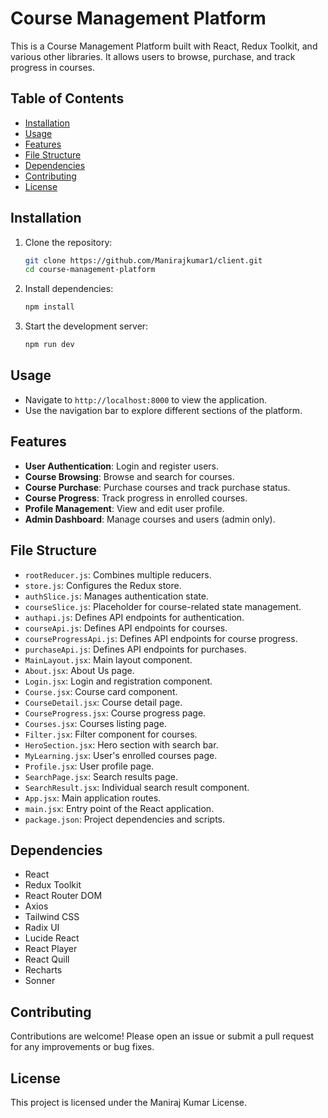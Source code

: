 # Course Management Platform

This is a Course Management Platform built with React, Redux Toolkit, and various other libraries. It allows users to browse, purchase, and track progress in courses.

## Table of Contents

- [Installation](#installation)
- [Usage](#usage)
- [Features](#features)
- [File Structure](#file-structure)
- [Dependencies](#dependencies)
- [Contributing](#contributing)
- [License](#license)

## Installation

1. Clone the repository:
    ```sh
    git clone https://github.com/Manirajkumar1/client.git
    cd course-management-platform
    ```

2. Install dependencies:
    ```sh
    npm install
    ```

3. Start the development server:
    ```sh
    npm run dev
    ```

## Usage

- Navigate to `http://localhost:8000` to view the application.
- Use the navigation bar to explore different sections of the platform.

## Features

- **User Authentication**: Login and register users.
- **Course Browsing**: Browse and search for courses.
- **Course Purchase**: Purchase courses and track purchase status.
- **Course Progress**: Track progress in enrolled courses.
- **Profile Management**: View and edit user profile.
- **Admin Dashboard**: Manage courses and users (admin only).

## File Structure

- `rootReducer.js`: Combines multiple reducers.
- `store.js`: Configures the Redux store.
- `authSlice.js`: Manages authentication state.
- `courseSlice.js`: Placeholder for course-related state management.
- `authapi.js`: Defines API endpoints for authentication.
- `courseApi.js`: Defines API endpoints for courses.
- `courseProgressApi.js`: Defines API endpoints for course progress.
- `purchaseApi.js`: Defines API endpoints for purchases.
- `MainLayout.jsx`: Main layout component.
- `About.jsx`: About Us page.
- `Login.jsx`: Login and registration component.
- `Course.jsx`: Course card component.
- `CourseDetail.jsx`: Course detail page.
- `CourseProgress.jsx`: Course progress page.
- `Courses.jsx`: Courses listing page.
- `Filter.jsx`: Filter component for courses.
- `HeroSection.jsx`: Hero section with search bar.
- `MyLearning.jsx`: User's enrolled courses page.
- `Profile.jsx`: User profile page.
- `SearchPage.jsx`: Search results page.
- `SearchResult.jsx`: Individual search result component.
- `App.jsx`: Main application routes.
- `main.jsx`: Entry point of the React application.
- `package.json`: Project dependencies and scripts.

## Dependencies

- React
- Redux Toolkit
- React Router DOM
- Axios
- Tailwind CSS
- Radix UI
- Lucide React
- React Player
- React Quill
- Recharts
- Sonner

## Contributing

Contributions are welcome! Please open an issue or submit a pull request for any improvements or bug fixes.

## License

This project is licensed under the Maniraj Kumar License.